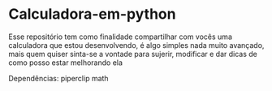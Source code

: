 # Calculadora-em-python
Esse repositório tem como finalidade compartilhar com vocês uma calculadora que estou desenvolvendo, é algo simples nada muito avançado, mais quem quiser sinta-se a vontade para sujerir, modificar e dar dicas de como posso estar melhorando ela

Dependências:
piperclip
math